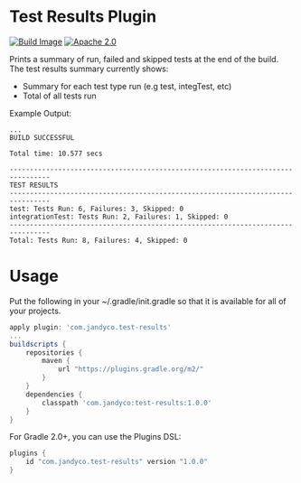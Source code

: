 Test Results Plugin
=====================
[![Build Image](https://snap-ci.com/joshua-jandyco/gradle-test-results/branch/master/build_image)](https://snap-ci.com/joshua-jandyco/gradle-test-results/branch/master)
[![Apache 2.0](https://img.shields.io/hexpm/l/plug.svg)](http://www.apache.org/licenses/LICENSE-2.0)

Prints a summary of run, failed and skipped tests at the end of the build.
The test results summary currently shows:

* Summary for each test type run (e.g test, integTest, etc)
* Total of all tests run

Example Output:

    ...
    BUILD SUCCESSFUL

    Total time: 10.577 secs

    --------------------------------------------------------------------------------
    TEST RESULTS
    --------------------------------------------------------------------------------
    test: Tests Run: 6, Failures: 3, Skipped: 0
    integrationTest: Tests Run: 2, Failures: 1, Skipped: 0
    --------------------------------------------------------------------------------
    Total: Tests Run: 8, Failures: 4, Skipped: 0

Usage
=======================
Put the following in your ~/.gradle/init.gradle so that it is available for all
of your projects.

```gradle
apply plugin: 'com.jandyco.test-results'
...
buildscripts {
    repositories {
        maven {
            url "https://plugins.gradle.org/m2/"
        }
    }
    dependencies {
        classpath 'com.jandyco:test-results:1.0.0'
    }
}
```

For Gradle 2.0+, you can use the Plugins DSL:
```gradle
plugins {
    id "com.jandyco.test-results" version "1.0.0"
}
```

